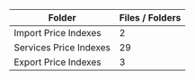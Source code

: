 | Folder                 |   Files / Folders |
|------------------------|-------------------|
| Import Price Indexes   |                 2 |
| Services Price Indexes |                29 |
| Export Price Indexes   |                 3 |